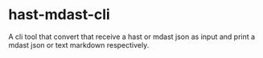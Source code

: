 # hast-mdast-cli
A cli tool that convert that receive a hast or mdast json as input and print a mdast json or text markdown respectively.
